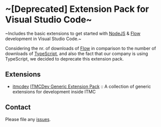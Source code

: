 # ~[Deprecated] Extension Pack for Visual Studio Code~

~Includes the basic extensions to get started with [NodeJS](http://nodejs.com/) &amp; [Flow](https://flow.org/) development in Visual Studio Code.~

Considering the nr. of downloads of [Flow](https://www.npmjs.com/package/@babel/preset-flow) in comparison to the number of downloads of [TypeScript](https://www.npmjs.com/package/typescript), and also the fact that our company is using TypeScript, we decided to deprecate this extension pack.

## Extensions

<!-- +Extensions -->

- [itmcdev](https://marketplace.visualstudio.com/publishers/itmcdev) [ITMCDev Generic Extension Pack](https://marketplace.visualstudio.com/items?itemName=itmcdev.generic-extension-pack) :: A collection of generic extensions for development inside ITMC
<!-- -Extensions -->

## Contact

Please file any [issues](https://github.com/itmcdev/vscode-extensions/issues).
